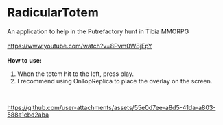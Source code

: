 # RadicularTotem
An application to help in the Putrefactory hunt in Tibia MMORPG
<br/>
<br/>
https://www.youtube.com/watch?v=8Pvm0W8jEpY
<br/>
<br/>
**How to use:**
1) When the totem hit to the left, press play. <br/>
2) I recommend using OnTopReplica to place the overlay on the screen.

<br/>

https://github.com/user-attachments/assets/55e0d7ee-a8d5-41da-a803-588a1cbd2aba

